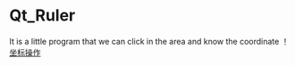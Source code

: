 # Qt_Ruler
It is a little program that we can click in the area and know the coordinate 
！[坐标操作](https://github.com/BinaryTreeNode/Qt_Ruler/blob/master/%E6%88%AA%E5%9B%BE.PNG)
